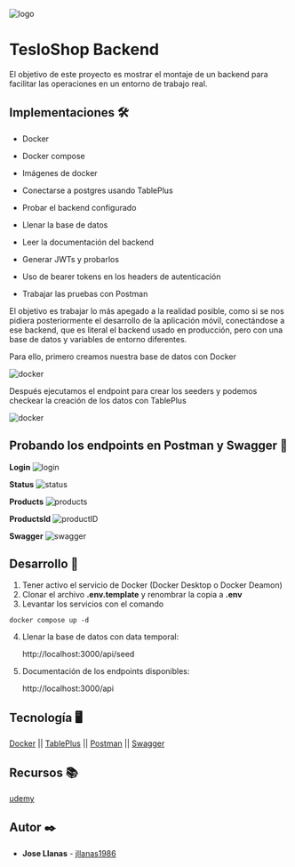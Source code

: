 ![logo](./assets/logo.png)

# TesloShop Backend

El objetivo de este proyecto es mostrar el montaje de un backend para facilitar las operaciones en un entorno de trabajo real.

## Implementaciones 🛠️

* Docker

* Docker compose

* Imágenes de docker

* Conectarse a postgres usando TablePlus

* Probar el backend configurado

* Llenar la base de datos

* Leer la documentación del backend

* Generar JWTs y probarlos

* Uso de bearer tokens en los headers de autenticación

* Trabajar las pruebas con Postman

El objetivo es trabajar lo más apegado a la realidad posible, como si se nos pidiera posteriormente el desarrollo de la aplicación móvil, conectándose a ese backend, que es literal el backend usado en producción, pero con una base de datos y variables de entorno diferentes.

Para ello, primero creamos nuestra base de datos con Docker

![docker](./assets/docker.png)

Después ejecutamos el endpoint para crear los seeders y podemos checkear la creación de los datos con TablePlus

![docker](./assets/tablePlus.png)

## Probando los endpoints en Postman y Swagger 🚀

**Login**
![login](./assets/login.png)

**Status**
![status](./assets/status.png)

**Products**
![products](./assets/products.png)

**ProductsId**
![productID](./assets/productsID.png)

**Swagger**
![swagger](./assets/swagger.png)



## Desarrollo 🔩

1. Tener activo el servicio de Docker (Docker Desktop o Docker Deamon)
2. Clonar el archivo __.env.template__ y renombrar la copia a __.env__
3. Levantar los servicios con el comando
```
docker compose up -d
```
4. Llenar la base de datos con data temporal:

    http://localhost:3000/api/seed

5. Documentación de los endpoints disponibles:

    http://localhost:3000/api

## Tecnología 🖥️

[Docker](https://www.docker.com/) ||
[TablePlus](https://tableplus.com/) || [Postman](https://www.postman.com/) || [Swagger](https://swagger.io/)

## Recursos 📚

[udemy](https://www.udemy.com/)

## Autor ✒️

- **Jose Llanas** - [jllanas1986](https://github.com/jllanas1986)
